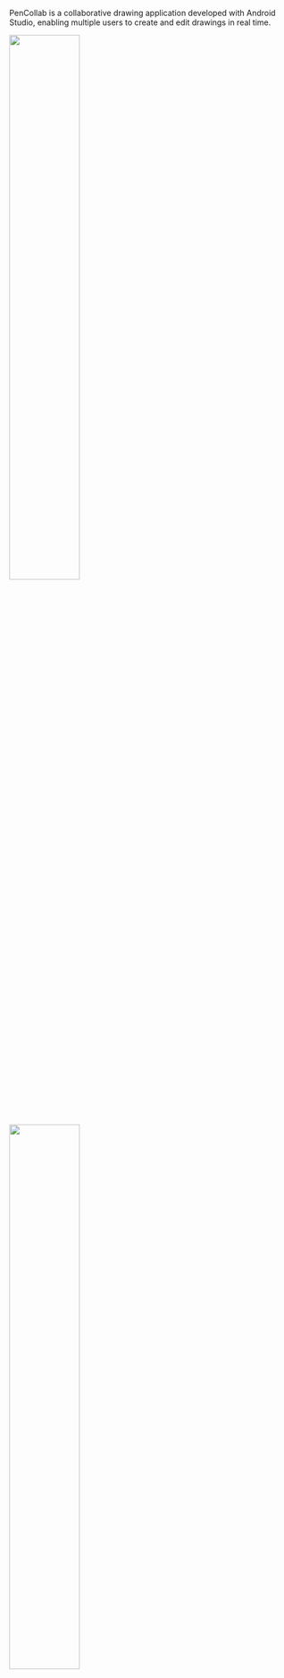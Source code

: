  PenCollab is a collaborative drawing application developed with Android Studio, enabling multiple users to create and edit drawings in real time. 

<img src="https://github.com/user-attachments/assets/740fa27f-c61b-4c4f-bb1a-aafae79e5afc" width=50% height=50%>
<img src="https://github.com/user-attachments/assets/e60f7db2-1612-45a5-adbe-bb2739440954" width=50% height=50%>
<img src="https://github.com/user-attachments/assets/5b5e3c61-9d7c-4cfa-a807-93f2db36f518" width=50% height=50%>
<img src="https://github.com/user-attachments/assets/18b49d22-27fd-4c8f-9071-afd54454865a" width=50% height=50%>
